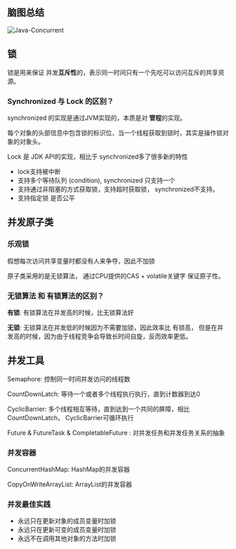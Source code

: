 ## 脑图总结

![Java-Concurrent](https://gitee.com/xiaozefeng/images/raw/master/pic/20210206205523.png)

##  锁

锁是用来保证 并发**互斥性**的，表示同一时间只有一个先吃可以访问互斥的共享资源。



### Synchronized 与 Lock 的区别？

synchronized 的实现是通过JVM实现的，本质是对 **管程**的实现。

每个对象的头部信息中包含锁的标识位，当一个线程获取到锁时，其实是操作锁对象的对象头。



Lock 是 JDK API的实现，相比于 synchronized多了很多新的特性

- lock支持被中断
- 支持多个等待队列 (condition),  synchronized 只支持一个
- 支持通过非阻塞的方式获取锁，支持超时获取锁， synchronized不支持。
- 支持指定锁  是否公平



## 并发原子类

### 乐观锁

假想每次访问共享变量时都没有人来争夺，因此不加锁

原子类采用的是无锁算法， 通过CPU提供的CAS + volatile关键字 保证原子性。



### 无锁算法 和 有锁算法的区别？

**有锁**:  有锁算法在并发高的时候，比无锁算法好

**无锁**:  无锁算法在并发低的时候因为不需要加锁，因此效率比 有锁高， 但是在并发高的时候，因为由于线程竞争会导致长时间自旋，反而效率更低。



## 并发工具

Semaphore: 控制同一时间并发访问的线程数

CountDownLatch: 等待一个或者多个线程执行执行，直到计数器到达0

CyclicBarrier: 多个线程相互等待，直到达到一个共同的屏障，相比CountDownLatch， CyclicBarrier可循环执行

Future & FutureTask & CompletableFuture : 对并发任务和并发任务关系的抽象



### 并发容器

ConcurrentHashMap: HashMap的并发容器

CopyOnWriteArrayList: ArrayList的并发容器



### 并发最佳实践

- 永远只在更新对象的成员变量时加锁
- 永远只在更新可变的成员变量时加锁
- 永远不在调用其他对象的方法时加锁





